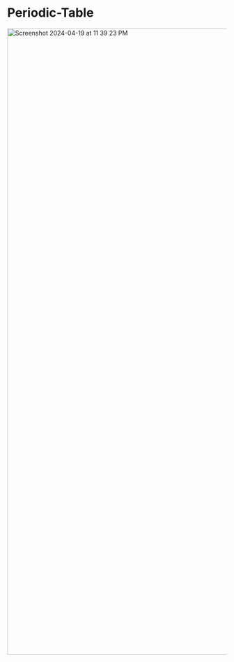 # Periodic-Table

<img width="1440" alt="Screenshot 2024-04-19 at 11 39 23 PM" src="https://github.com/hakeemanimashaun/Periodic-Table/assets/82869130/a3735257-386d-48f5-9328-be115eebe2a3">
